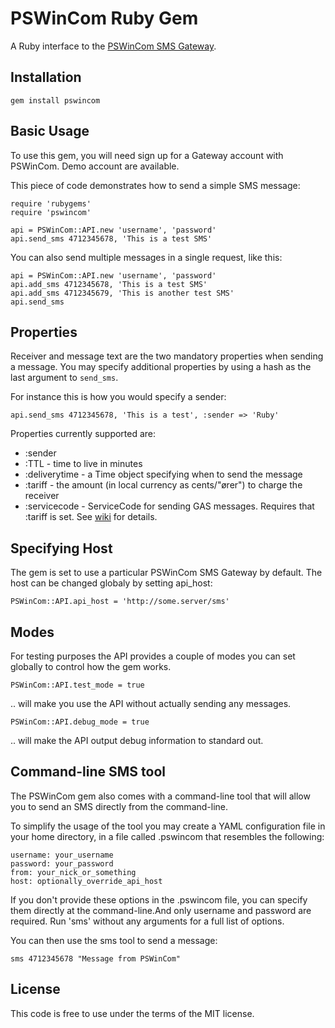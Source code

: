 PSWinCom Ruby Gem
=================

A Ruby interface to the [PSWinCom SMS Gateway](http://pswin.com/english/products/gateway).

Installation
------------

    gem install pswincom

Basic Usage
-----------
To use this gem, you will need sign up for a Gateway account with PSWinCom. Demo account are available.

This piece of code demonstrates how to send a simple SMS message:

    require 'rubygems'
    require 'pswincom'

    api = PSWinCom::API.new 'username', 'password'
    api.send_sms 4712345678, 'This is a test SMS' 

You can also send multiple messages in a single request, like this:

    api = PSWinCom::API.new 'username', 'password'
    api.add_sms 4712345678, 'This is a test SMS' 
    api.add_sms 4712345679, 'This is another test SMS' 
    api.send_sms 

Properties
----------
Receiver and message text are the two mandatory properties when sending a message. You may specify additional properties by using a hash as the last argument to `send_sms`.

For instance this is how you would specify a sender:

    api.send_sms 4712345678, 'This is a test', :sender => 'Ruby'

Properties currently supported are:

* :sender
* :TTL - time to live in minutes
* :deliverytime - a Time object specifying when to send the message
* :tariff - the amount (in local currency as cents/"&oslash;rer") to charge the receiver
* :servicecode - ServiceCode for sending GAS messages. Requires that :tariff is set. See [wiki](http://wiki.pswin.com/CPA-Goods-and-Services.ashx) for details.

Specifying Host
---------------
The gem is set to use a particular PSWinCom SMS Gateway by default. The host can be changed globaly by setting api_host:

    PSWinCom::API.api_host = 'http://some.server/sms'

Modes
-----
For testing purposes the API provides a couple of modes you can set globally to control how the gem works.

    PSWinCom::API.test_mode = true

.. will make you use the API without actually sending any messages.

    PSWinCom::API.debug_mode = true

.. will make the API output debug information to standard out.

Command-line SMS tool
---------------------
The PSWinCom gem also comes with a command-line tool that will allow you to send an SMS directly from the command-line.

To simplify the usage of the tool you may create a YAML configuration file in your home directory, in a file called .pswincom that resembles the following:

    username: your_username
    password: your_password
    from: your_nick_or_something
    host: optionally_override_api_host

If you don't provide these options in the .pswincom file, you can specify them directly at the command-line.And only username and password are required. Run 'sms' without any arguments for a full list of options.

You can then use the sms tool to send a message:

    sms 4712345678 "Message from PSWinCom"

License
-------
This code is free to use under the terms of the MIT license.
